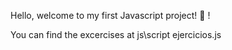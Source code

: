 Hello, welcome to my first Javascript project!
:tada: !

You can find the excercises at js\script ejercicios.js


